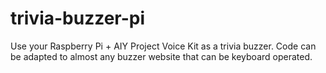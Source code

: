# trivia-buzzer-pi
Use your Raspberry Pi + AIY Project Voice Kit as a trivia buzzer. Code can be adapted to almost any buzzer website that can be keyboard operated.

